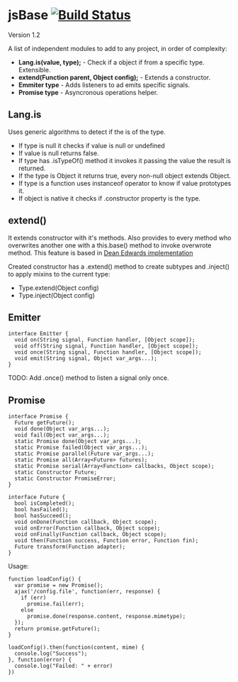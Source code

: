 # jsBase [![Build Status](https://travis-ci.org/amatiasq/jsbase.png)](https://travis-ci.org/amatiasq/jsbase)
Version 1.2

A list of independent modules to add to any project, in order of complexity:

 * **Lang.is(value, type);** - Check if a object if from a specific type. Extensible.
 * **extend(Function parent, Object config);** - Extends a constructor.
 * **Emmiter type** - Adds listeners to ad emits specific signals.
 * **Promise type** - Asyncronous operations helper.

## Lang.is

Uses generic algorithms to detect if the is of the type.
  * If type is null it checks if value is null or undefined
  * If value is null returns false.
  * If type has .isTypeOf() method it invokes it passing the value the result is returned.
  * If the type is Object it returns true, every non-null object extends Object.
  * If type is a function uses instanceof operator to know if value prototypes it.
  * If object is native it checks if .constructor property is the type.

## extend()

It extends constructor with it's methods.
Also provides to every method who overwrites another one with a this.base() method to invoke overwrote method.
This feature is based in [Dean Edwards implementation](http://dean.edwards.name/weblog/2006/03/base/)

Created constructor has a .extend() method to create subtypes and .inject() to apply mixins to the current type:
  * Type.extend(Object config)
  * Type.inject(Object config)

## Emitter

    interface Emitter {
      void on(String signal, Function handler, [Object scope]);
      void off(String signal, Function handler, [Object scope]);
      void once(String signal, Function handler, [Object scope]);
      void emit(String signal, Object var_args...);
    }

TODO: Add .once() method to listen a signal only once.

## Promise

    interface Promise {
      Future getFuture();
      void done(Object var_args...);
      void fail(Object var_args...);
      static Promise done(Object var_args...);
      static Promise failed(Object var_args...);
      static Promise parallel(Future var_args...);
      static Promise all(Array<Future> futures);
      static Promise serial(Array<Function> callbacks, Object scope);
      static Constructor Future;
      static Constructor PromiseError;
    }

    interface Future {
      bool isCompleted();
      bool hasFailed();
      bool hasSucceed();
      void onDone(Function callback, Object scope);
      void onError(Function callback, Object scope);
      void onFinally(Function callback, Object scope);
      void then(Function success, Function error, Function fin);
      Future transform(Function adapter);
    }

Usage:

    function loadConfig() {
      var promise = new Promise();
      ajax('/config.file', function(err, response) {
        if (err)
          promise.fail(err);
        else
          promise.done(response.content, response.mimetype);
      });
      return promise.getFuture();
    }

    loadConfig().then(function(content, mime) {
      console.log("Success");
    }, function(error) {
      console.log("Failed: " + error)
    })

